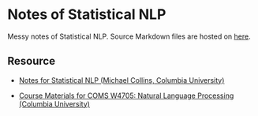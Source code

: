 # Notes of Statistical NLP

Messy notes of Statistical NLP. Source Markdown files are hosted on [here](https://github.com/Renovamen/what-if/nlp/statistical-nlp).



## Resource

- [Notes for Statistical NLP (Michael Collins, Columbia University)](http://www.cs.columbia.edu/~mcollins/)

- [Course Materials for COMS W4705: Natural Language Processing (Columbia University)](http://www.cs.columbia.edu/~mcollins/cs4705-spring2019/)